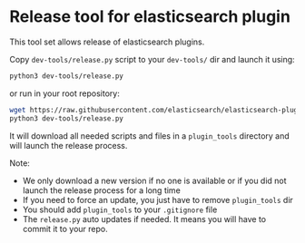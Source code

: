 # Release tool for elasticsearch plugin

This tool set allows release of elasticsearch plugins.

Copy `dev-tools/release.py` script to your `dev-tools/` dir and launch it using:

```sh
python3 dev-tools/release.py
```

or run in your root repository:

```sh
wget https://raw.githubusercontent.com/elasticsearch/elasticsearch-plugins-script/master/dev-tools/release.py -x -nH --cut-dirs=3
python3 dev-tools/release.py
```

It will download all needed scripts and files in a `plugin_tools` directory and will launch
the release process.

Note:

* We only download a new version if no one is available or if you did not launch the
release process for a long time
* If you need to force an update, you just have to remove `plugin_tools` dir
* You should add `plugin_tools` to your `.gitignore` file
* The `release.py` auto updates if needed. It means you will have to commit it to your repo.

